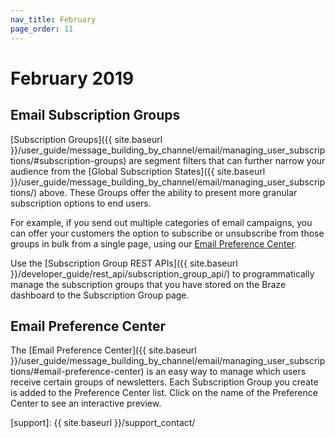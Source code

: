 ```yaml
---
nav_title: February
page_order: 11
---
```

# February 2019

## Email Subscription Groups

[Subscription Groups]({{ site.baseurl }}/user_guide/message_building_by_channel/email/managing_user_subscriptions/#subscription-groups) are segment filters that can further narrow your audience from the [Global Subscription States]({{ site.baseurl }}/user_guide/message_building_by_channel/email/managing_user_subscriptions/) above. These Groups offer the ability to present more granular subscription options to end users.

For example, if you send out multiple categories of email campaigns, you can offer your customers the option to subscribe or unsubscribe from those groups in bulk from a single page, using our [Email Preference Center](#email-preference-center).

Use the [Subscription Group REST APIs]({{ site.baseurl }}/developer_guide/rest_api/subscription_group_api/) to programmatically manage the subscription groups that you have stored on the Braze dashboard to the Subscription Group page.

## Email Preference Center

The [Email Preference Center]({{ site.baseurl }}/user_guide/message_building_by_channel/email/managing_user_subscriptions/#email-preference-center) is an easy way to manage which users receive certain groups of newsletters. Each Subscription Group you create is added to the Preference Center list. Click on the name of the Preference Center to see an interactive preview.

[support]: {{ site.baseurl }}/support_contact/
